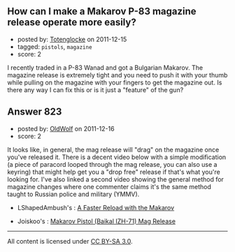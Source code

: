 ## How can I make a Makarov P-83 magazine release operate more easily?

- posted by: [Totenglocke](https://stackexchange.com/users/-1/198-totenglocke) on 2011-12-15
- tagged: `pistols`, `magazine`
- score: 2

I recently traded in a P-83 Wanad and got a Bulgarian Makarov.  The magazine release is extremely tight and you need to push it with your thumb while pulling on the magazine with your fingers to get the magazine out.  Is there any way I can fix this or is it just a "feature" of the gun?


## Answer 823

- posted by: [OldWolf](https://stackexchange.com/users/-1/111-oldwolf) on 2011-12-16
- score: 2

It looks like, in general, the mag release will "drag" on the magazine once you've released it. There is a decent video below with a simple modification (a piece of paracord looped through the mag release, you can also use a keyring) that might help get you a "drop free" release if that's what you're looking for. I've also linked a second video showing the general method for magazine changes where one commenter claims it's the same method taught to Russian police and military (YMMV).

* LShapedAmbush's : [A Faster Reload with the Makarov](http://www.youtube.com/watch?v=WH4caNXlhTk&feature=watch_response_rev)

* Joiskoo's : [Makarov Pistol (Baikal IZH-71) Mag Release](http://www.youtube.com/watch?v=plKwwjvzuz4)



---

All content is licensed under [CC BY-SA 3.0](https://creativecommons.org/licenses/by-sa/3.0/).
